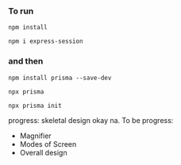 ### To run

```npm install```

```npm i express-session```

### and then

```npm install prisma --save-dev```

```npx prisma```

```npx prisma init```

progress: skeletal design okay na.
To be progress:
- Magnifier
- Modes of Screen
- Overall design